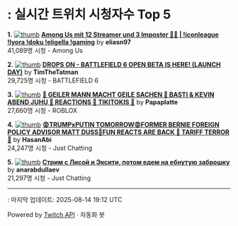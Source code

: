 # : 실시간 트위치 시청자수 Top 5

**1.** [![thumb](https://static-cdn.jtvnw.net/previews-ttv/live_user_eliasn97-320x180.jpg)](https://twitch.tv/eliasn97)
**[Among Us mit 12 Streamer und 3 Imposter 🤯🔥 | !iconleague !lyora !doku !eligella !gaming](https://twitch.tv/eliasn97)** by **eliasn97**<br>41,089명 시청  - Among Us

**2.** [![thumb](https://static-cdn.jtvnw.net/previews-ttv/live_user_timthetatman-320x180.jpg)](https://twitch.tv/TimTheTatman)
**[DROPS ON - BATTLEFIELD 6 OPEN BETA IS HERE! (LAUNCH DAY)](https://twitch.tv/TimTheTatman)** by **TimTheTatman**<br>29,725명 시청  - BATTLEFIELD 6

**3.** [![thumb](https://static-cdn.jtvnw.net/previews-ttv/live_user_papaplatte-320x180.jpg)](https://twitch.tv/Papaplatte)
**[🐘 GEILER MANN MACHT GEILE SACHEN 🐘 BASTI & KEVIN ABEND JUHU 🐘 REACTIONS 🐘 TIKITOKIS 🐘](https://twitch.tv/Papaplatte)** by **Papaplatte**<br>27,660명 시청  - ROBLOX

**4.** [![thumb](https://static-cdn.jtvnw.net/previews-ttv/live_user_hasanabi-320x180.jpg)](https://twitch.tv/HasanAbi)
**[😡TRUMPxPUTIN TOMORROW😡FORMER BERNIE FOREIGN POLICY ADVISOR MATT DUSS🤬FUN REACTS ARE BACK 🤬 TARIFF TERROR🤬](https://twitch.tv/HasanAbi)** by **HasanAbi**<br>24,247명 시청  - Just Chatting

**5.** [![thumb](https://static-cdn.jtvnw.net/previews-ttv/live_user_anarabdullaev-320x180.jpg)](https://twitch.tv/anarabdullaev)
**[Стрим с Лисой и Эксити, потом едем на ебнутую заброшку](https://twitch.tv/anarabdullaev)** by **anarabdullaev**<br>21,297명 시청  - Just Chatting


---
: 마지막 업데이트: 2025-08-14 19:12 UTC

Powered by [Twitch API](https://dev.twitch.tv/docs/api/reference) · 자동화 봇